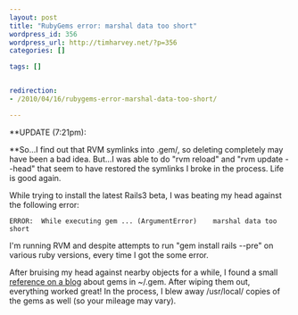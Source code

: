 ```yaml
--- 
layout: post
title: "RubyGems error: marshal data too short"
wordpress_id: 356
wordpress_url: http://timharvey.net/?p=356
categories: []

tags: []


redirection:
- /2010/04/16/rubygems-error-marshal-data-too-short/

---
```

**UPDATE (7:21pm):

**So...I find out that RVM symlinks into .gem/, so deleting completely may have been a bad idea. But...I was able to do "rvm reload" and "rvm update --head" that seem to have restored the symlinks I broke in the process. Life is good again.

While trying to install the latest Rails3 beta, I was beating my head against the following error:

``ERROR:  While executing gem ... (ArgumentError)    marshal data too short``

I'm running RVM and despite attempts to run "gem install rails --pre" on various ruby versions, every time I got the some error.

After bruising my head against nearby objects for a while, I found a small [reference on a blog](http://keyj.wordpress.com/2009/03/20/error-with-rubygems-marshal-data-too-short/) about gems in ~/.gem. After wiping them out, everything worked great! In the process, I blew away /usr/local/ copies of the gems as well (so your mileage may vary).
